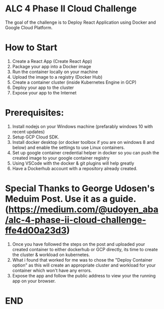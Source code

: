 # ALC 4 Phase II Cloud Challenge
 The goal of the challenge is to Deploy React Application using Docker and Google Cloud Platform.

# How to Start
1.	Create a React App (Create React App)
2.	Package your app into a Docker image
3.	Run the container locally on your machine 
4.	Upload the image to a registry (Docker Hub)
5.	Create a container cluster (inside Kubernetes Engine in GCP)
6.	Deploy your app to the cluster
7.	Expose your app to the Internet

# Prerequisites:
1.	Install nodejs on your Windows machine (prefarably windows 10 with recent updates)
2.	Setup GCP Cloud SDK.
3.	Install docker desktop (or docker toolbox if you are on windows 8 and below) and enable the settings to use Linux containers.
4.	Set up google container credential helper in docker so you can push the created image to your google container registry
5. Using VSCode with the docker & git plugins will help greatly
6. Have a Dockerhub account with a repository already created.

# Special Thanks to George Udosen's Meduim Post. Use it as a guide. (https://medium.com/@udoyen_aba/alc-4-phase-ii-cloud-challenge-ffe4d00a23d3)

1. Once you have followed the steps on the post and uploaded your created container to either dockerhub or GCP directly, its time to create the cluster & workload on kubernetes.
2. What i found that worked for me was to chose the "Deploy Container option" as this will create an appropriate cluster and workload for your container which won't have any errors.
3. Expose the app and follow the public address to view your the running app on your browser.

# END
